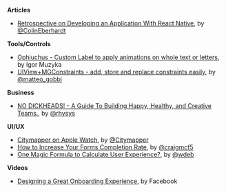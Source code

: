 
**Articles**

* [Retrospective on Developing an Application With React Native](http://blog.scottlogic.com/2015/03/26/react-native-retrospective.html), by [@ColinEberhardt](https://twitter.com/ColinEberhardt)

**Tools/Controls**

* [Ophiuchus - Custom Label to apply animations on whole text or letters](https://github.com/Yalantis/Preloader.Ophiuchus), by Igor Muzyka
* [UIView+MGConstraints - add, store and replace constraints easily](https://github.com/matteogobbi/UIView-MGConstraints), by [@matteo_gobbi](https://twitter.com/matteo_gobbi)

**Business**

* [NO DICKHEADS! - A Guide To Building Happy, Healthy, and Creative Teams.](https://medium.com/@rhysys/no-dickheads-a-guide-to-building-happy-healthy-and-creative-teams-7e9b049fc57d), by [@rhysys](https://twitter.com/rhysys)

**UI/UX**

* [Citymapper on Apple Watch](https://medium.com/@Citymapper/citymapper-on-apple-watch-843c3e757f58), by [@Citymapper](https://twitter.com/Citymapper)
* [How to Increase Your Forms Completion Rate](http://usabilityhour.com/better-forms/), by [@craigmcf5](https://twitter.com/craigmcf5)
* [One Magic Formula to Calculate User Experience?](http://journal.gibbon.co/one-magic-formula-to-calculate-user-experience), by [@wdeb](https://twitter.com/wdeb)

**Videos**

* [Designing a Great Onboarding Experience](https://developers.facebooklive.com/videos/564/designing-a-great-onboarding-experience), by Facebook

